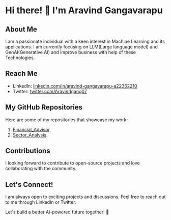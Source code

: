 # Hi there! 👋 I'm Aravind Gangavarapu

## About Me

I am a passionate individual with a keen interest in Machine Learning and its applications. I am currently focusing on LLM(Large language model) and GenAI(Generative AI) and improve business with help of these Technologies.

## Reach Me

- LinkedIn: [linkedin.com/in/aravind-gangavarapu-a22362210](https://www.linkedin.com/in/aravind-gangavarapu-a22362210/)
- Twitter: [twitter.com/Aravindgang07](https://twitter.com/Aravindgang07)

## My GitHub Repositories

Here are some of my repositories that showcase my work:

1. [Financial_Advisor](https://github.com/Aravind-1294/sector-Analysis.git).
2. [Sector_Analysis](https://github.com/Aravind-1294/Finance_with_GPT.git). 

## Contributions

I looking forward to contribute to open-source projects and love collaborating with the community.

## Let's Connect!

I am always open to exciting projects and discussions. Feel free to reach out to me through LinkedIn or Twitter.

Let's build a better AI-powered future together! 🚀
